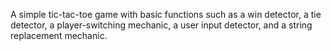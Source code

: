A simple tic-tac-toe game with basic functions such as a win detector, a tie detector, a player-switching mechanic, a user input detector, and a string replacement mechanic.